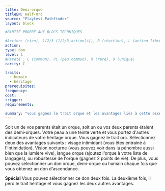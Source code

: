 ```yaml
---
title: Demi-orque
titleEN: Half-Orc
source: "Playtest Pathfinder"
layout: block

#PARTIE PROPRE AUX BLOCS TECHNIQUES

#Action: (rien), 1/2/3 (1/2/3 action[s]), R (réaction), L (action libre)
action: 
type: don
level: 1
#Rareté : C (commun), PC (peu commun), R (rare), U (unique)
rarity: C

traits:
  - humain
  - héritage
prerequisites: 
frequency:
cost:
trigger:
requirements:

summary: "vous gagnez le trait orque et les avantages liés à cette ascendance"
---
```


Soit un de vos parents était un orque, soit un ou vos deux parents étaient des demi-orques. Votre peau a une teinte verte et vous portez d'autres indicateurs de votre héritage orque. Vous gagnez le trait orc. Sélectionnez deux des avantages suivants : visage intimidant (vous êtes entrainé à l'Intimidation), Vision nocturne (vous pouvez voir dans la pénombre aussi bien que la lumière vive), langue orque (ajoutez l'orque à votre liste de langages), ou robustesse de l'orque (gagnez 2 points de vie). De plus, vous pouvez sélectionner un don orque, demi-orque ou humain chaque fois que vous obtenez un don d'ascendance.

**Spécial** Vous pouvez sélectionner ce don deux fois. La deuxième fois, il perd le trait héritage et vous gagnez les deux autres avantages.